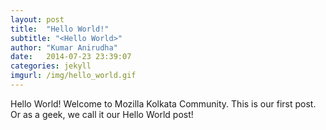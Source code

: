 ```yaml
---
layout: post
title:  "Hello World!"
subtitle: "<Hello World>"
author: "Kumar Anirudha"
date:   2014-07-23 23:39:07
categories: jekyll
imgurl: /img/hello_world.gif
---
```


Hello World! Welcome to Mozilla Kolkata Community. This is our first post. Or as a geek, we call it our Hello World post!

